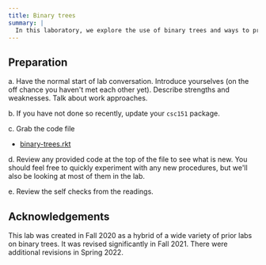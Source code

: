 ```yaml
---
title: Binary trees
summary: |
  In this laboratory, we explore the use of binary trees and ways to process them.
---
```

## Preparation

a. Have the normal start of lab conversation.  Introduce yourselves (on the off chance you haven't met each other yet).  Describe strengths and weaknesses.  Talk about work approaches.  

b. If you have not done so recently, update your `csc151` package.

c. Grab the code file

* [binary-trees.rkt](../code/labs/binary-trees.rkt)

d. Review any provided code at the top of the file to see what is
new.  You should feel free to quickly experiment with any new
procedures, but we'll also be looking at most of them in the lab.

e. Review the self checks from the readings.

## Acknowledgements

This lab was created in Fall 2020 as a hybrid of a wide variety of prior labs on binary trees.
It was revised significantly in Fall 2021.
There were additional revisions in Spring 2022.
